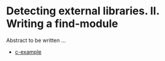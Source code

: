 # Detecting external libraries. II. Writing a find-module

Abstract to be written ...

- [c-example](c-example/)
